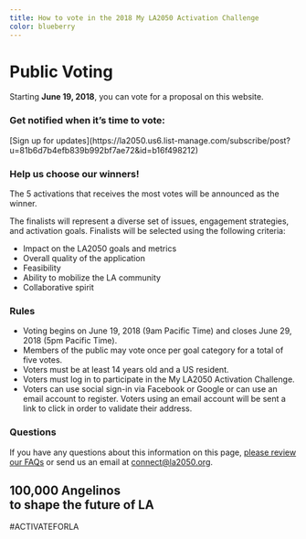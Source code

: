 ```yaml
---
title: How to vote in the 2018 My LA2050 Activation Challenge
color: blueberry
---
```


# Public Voting

Starting **June 19, 2018**, you can vote for a proposal on this website.

### Get notified when it’s time to vote:

<p class="action" markdown="1">
[Sign up for updates](https://la2050.us6.list-manage.com/subscribe/post?u=81b6d7b4efb839b992bf7ae72&id=b16f498212)
</p>

### Help us choose our winners!

The 5 activations that receives the most votes will be announced as the winner.

The finalists will represent a diverse set of issues, engagement strategies, and activation goals. Finalists will be selected using the following criteria:

* Impact on the LA2050 goals and metrics
* Overall quality of the application
* Feasibility
* Ability to mobilize the LA community
* Collaborative spirit

### Rules

* Voting begins on June 19, 2018 (9am Pacific Time) and closes June 29, 2018 (5pm Pacific Time).
* Members of the public may vote once per goal category for a total of five votes.
* Voters must be at least 14 years old and a US resident.
* Voters must log in to participate in the My LA2050 Activation Challenge.
* Voters can use social sign-in via Facebook or Google or can use an email account to register. Voters using an email account will be sent a link to click in order to validate their address.

### Questions

If you have any questions about this information on this page, [please review our FAQs](/faqs) or send us an email at [connect@la2050.org](mailto:connect@la2050.org).

<section class="tangerine styled"><div markdown="1">

# <b>100,000 Angelinos</b><br />to shape the future of&nbsp;LA

<p class="activate-tag">#ACTIVATEFORLA</p>

</div></section>
